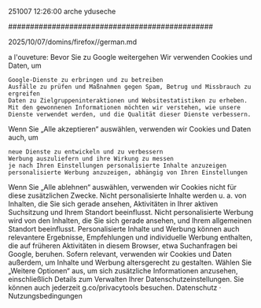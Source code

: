 251007
12:26:00
arche
yduseche

###############################################

2025/10/07/domins/firefox//german.md

a l'ouveture:
Bevor Sie zu Google weitergehen
Wir verwenden Cookies und Daten, um

    Google-Dienste zu erbringen und zu betreiben
    Ausfälle zu prüfen und Maßnahmen gegen Spam, Betrug und Missbrauch zu ergreifen
    Daten zu Zielgruppeninteraktionen und Websitestatistiken zu erheben. Mit den gewonnenen Informationen möchten wir verstehen, wie unsere Dienste verwendet werden, und die Qualität dieser Dienste verbessern.

Wenn Sie „Alle akzeptieren“ auswählen, verwenden wir Cookies und Daten auch, um

    neue Dienste zu entwickeln und zu verbessern
    Werbung auszuliefern und ihre Wirkung zu messen
    je nach Ihren Einstellungen personalisierte Inhalte anzuzeigen
    personalisierte Werbung anzuzeigen, abhängig von Ihren Einstellungen

Wenn Sie „Alle ablehnen“ auswählen, verwenden wir Cookies nicht für diese zusätzlichen Zwecke.
Nicht personalisierte Inhalte werden u. a. von Inhalten, die Sie sich gerade ansehen, Aktivitäten in Ihrer aktiven Suchsitzung und Ihrem Standort beeinflusst. Nicht personalisierte Werbung wird von den Inhalten, die Sie sich gerade ansehen, und Ihrem allgemeinen Standort beeinflusst. Personalisierte Inhalte und Werbung können auch relevantere Ergebnisse, Empfehlungen und individuelle Werbung enthalten, die auf früheren Aktivitäten in diesem Browser, etwa Suchanfragen bei Google, beruhen. Sofern relevant, verwenden wir Cookies und Daten außerdem, um Inhalte und Werbung altersgerecht zu gestalten.
Wählen Sie „Weitere Optionen“ aus, um sich zusätzliche Informationen anzusehen, einschließlich Details zum Verwalten Ihrer Datenschutzeinstellungen. Sie können auch jederzeit g.co/privacytools besuchen.
Datenschutz
·
Nutzungsbedingungen
